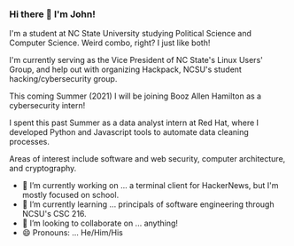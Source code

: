 ### Hi there 👋 I'm John!

I'm a student at NC State University studying Political Science and Computer Science. Weird combo, right? I just like both!

I'm currently serving as the Vice President of NC State's Linux Users' Group, and help out with organizing Hackpack, NCSU's student hacking/cybersecurity group.

This coming Summer (2021) I will be joining Booz Allen Hamilton as a cybersecurity intern!

I spent this past Summer as a data analyst intern at Red Hat, where I developed Python and Javascript tools to automate data cleaning processes.

Areas of interest include software and web security, computer architecture, and cryptography.

- 🔭 I’m currently working on ... a terminal client for HackerNews, but I'm mostly focused on school.
- 🌱 I’m currently learning ... principals of software engineering through NCSU's CSC 216.
- 👯 I’m looking to collaborate on ... anything!
- 😄 Pronouns: ... He/Him/His

